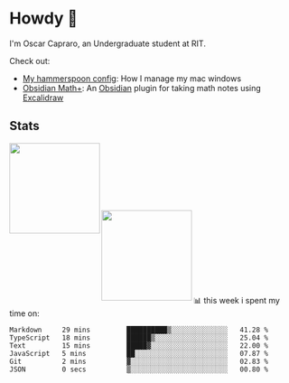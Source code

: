 # Howdy :wave:
I'm Oscar Capraro, an Undergraduate student at RIT.


Check out:
- [My hammerspoon config](https://github.com/ocapraro/.hammerspoon): How I manage my mac windows
- [Obsidian Math+](https://github.com/ocapraro/obsidian-math-plus): An [Obsidian](https://obsidian.md/) plugin for taking math notes using [Excalidraw](https://github.com/excalidraw/excalidraw)

## Stats

<div width="100%"><a href="https://github.com/anuraghazra/github-readme-stats">
<img align="left" height="160em" src="https://github-readme-stats.vercel.app/api?username=ocapraro&show_icons=true&theme=dark&count_private=true" />
<br><br><br><br><br><br><br>
<img align="left" height="160em" src="https://github-readme-stats.vercel.app/api/top-langs/?username=ocapraro&theme=dark&layout=compact&count_private=true" />
</a></div>

<br><br><br><br><br><br><br><br>
📊 this week i spent my time on:
<!--START_SECTION:waka-->

```text
Markdown     29 mins         ██████████▒░░░░░░░░░░░░░░   41.28 %
TypeScript   18 mins         ██████▒░░░░░░░░░░░░░░░░░░   25.04 %
Text         15 mins         █████▓░░░░░░░░░░░░░░░░░░░   22.00 %
JavaScript   5 mins          ██░░░░░░░░░░░░░░░░░░░░░░░   07.87 %
Git          2 mins          ▓░░░░░░░░░░░░░░░░░░░░░░░░   02.83 %
JSON         0 secs          ▒░░░░░░░░░░░░░░░░░░░░░░░░   00.80 %
```

<!--END_SECTION:waka-->
